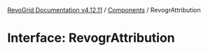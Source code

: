 [RevoGrid Documentation v4.12.11](README.md) / [Components](Namespace.Components.md) / RevogrAttribution

# Interface: RevogrAttribution

